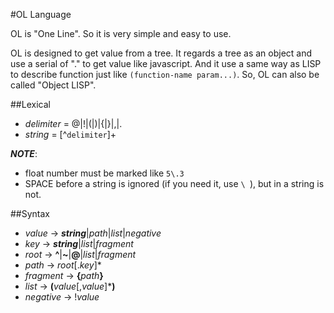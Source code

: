 #OL Language

OL is "One Line". So it is very simple and easy to use.

OL is designed to get value from a tree. It regards a tree as an object and use a serial of "." to get value like javascript. And it use a same way as LISP to describe function just like `(function-name param...)`. So, OL can also be called "Object LISP".

##Lexical

+ _delimiter_ = @|!|(|)|{|}|,|.
+ _string_ = [^`delimiter`]+

___NOTE___:

+ float number must be marked like `5\.3`
+ SPACE before a string is ignored (if you need it, use `\ `), but in a string is not.

##Syntax

+ _value_ → ___string___|_path_|_list_|_negative_
+ _key_ → ___string___|_list_|_fragment_
+ _root_ → __^__|__~__|__@__|_list_|_fragment_
+ _path_ → _root_[._key_]*
+ _fragment_ → __{__*path*__}__
+ _list_ → __(__*value*[,*value*]*__)__
+ _negative_ → !_value_

